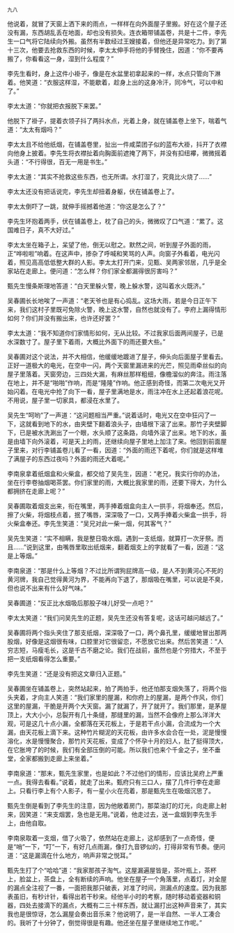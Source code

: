     九八 

   他说着，就冒了天窗上洒下来的雨点，一样样在向外面屋子里搬。好在这个屋子还没有漏，东西胡乱丢在地面，却也没有损失。连衣箱带铺盖卷，共是十二件，李先生一口气将它陆续向外搬。虽然有半数经过王嫂接着，但他还是异常吃力。到了第十三次，他要去抢救东西的时候，李太太伸手将他的手臂挽住，因道：“你不要再搬了，你看看这一身，湿到什么程度？”

   李先生看时，身上这件小褂子，像是在水盆里初拿起来的一样，水点只管向下淋着。他笑道：“衣服这样湿，不能歇着，趁身上出的这身冷汗，同冷气，可以中和了。”

   李太太道：“你就把衣报脱下来罢。”

   他脱下了褂子，提着衣领子抖了两抖水点，光着上身，就在铺盖卷上坐下，喘着气道：“太太有烟吗？”

   李太太且不给他纸烟，在铺盖卷里，扯出一件咸菜团子似的蓝布大褂，抖开了衣襟向他身上披着。李先生将衣襟扯着向胸面前遮掩了两下，并没有扣纽襻，微微摇着头道：“不行得很，百无一用是书生。”

   李太太道：“其实不抢救这些东西，也无所谓。水打湿了，究竟比火烧了……”

   李太太还没有把话说完，李先生却扭着身躯，伏在铺盖卷上了。

   李太太倒吓了一跳，就伸手摇撼着他道：“你这是怎么了？”

   李先生环抱着两手，伏在铺盖卷上，枕了自己的头，微微叹了口气道：“累了。这国难日子，真不大好过。”

   李太太坐在箱子上，呆望了他，倒无以慰之。默然之间，听到屋子外面的雨，正“哗啦啦”响着。在这声中，掺杂了呼喊和笑骂的人声。向窗子外看着，电光闪着，照见高高低低整大群的人影。李太太打开门来，见甄、吴两家邻居，几乎是全家站在走廊上。便问道：“怎么样？你们家全都漏得很厉害吗？”

   甄先生慢条斯理地答道：“白天里躲火警，晚上躲水警，这叫着水火既济。”

   吴春圃长长地唉了一声道：“老天爷也是有心捣乱。这场大雨，若是今日正午下来，我们这村子里既可免除火警，晚上这水警，自然也就没有了。李府上漏得情形如何？你们并没有搬出来，也许还好罢？”

   李太太道：“我不知道你们家情形如何，无从比较。不过我家后面两间屋子，已是水深数寸了。屋子里下着雨，大概比外面下的雨还要大些。”

   吴春圃对这个说法，并不大相信，他缓缓地踱进了屋子，伸头向后面屋子里看去。正好一道极大的电光，在空中一闪，两个天窗里漏进来的光芒，照见雨牵丝似的向屋子里落着。天窗旁边，三四处大漏，有麻丝那样粗细，像檐溜似的奔注。雨注落在地上，并不是“啪啪”作响，而是“隆隆”作响。他正感到奇怪，而第二次电光又开始闪着。在电光中抢了向下一看，屋子里满地是水，雨注冲在水上还起着浪花呢。不用说，屋子里一切家具，都浸在水里了。

   吴先生“呵哟”了一声道：“这问题相当严重。”说着话时，电光又在空中狂闪了一下，这就看到地下的水，由夹壁下翻着浪头子，由墙根下滚了出来。那竹子夹壁脚下，已是被水洗涮出了一个眼，水头顺了这条路，向墙外滚了出来。地下的水，虽是由墙下向外滚着，可是天上的雨，还继续向屋子里地上加注了来。他回到前面屋子里来，对行李铺盖卷儿看了一看，因道：“外面的雨还下着呢，你们就是这样堆了满屋子的东西过夜吗？外面的雨还大着呢。”

   李南泉拿着纸烟盒和火柴盒，都交给了吴先生，因道：“老兄，我实行你的办法，坐在行李卷抽烟喝茶罢。你们家里的雨，大概比我家里的雨，还要下得大，为什么都拥挤在走廊上呢？”

   吴春圃取着烟支出来，衔在嘴里，两手捧着烟盒向主人一拱手，将烟奉还。然后，擦了火柴，将烟枝点着，抿了嘴唇，深深吸了一口，又两手捧着火柴盒一拱手，将火柴盒奉还。李先生笑道：“吴兄对此一柴一烟，何其客气？”

   吴先生笑道：“实不相瞒，我是整日吸水烟。遇到一支纸烟，就算打一次牙祭。而且……”说到这里，由嘴唇里取出纸烟来，翻着烟支上的字就看了一看，因道：“这是上等烟。”

   李南泉道：“那是什么上等烟？不过比所谓狗屁牌高一级，是人不到黄河心不死的黄河牌，我自己觉得黄河为界，不能再向下退了，那烟吸在嘴里，可以说是不臭，但也说不出来有什么好气味。”

   吴春圃道：“反正比水烟吸后那股子味儿好受一点吧？”

   李太太笑道：“我们问吴先生的正题，吴先生还没有答复呢，这话可越问越远了。”

   吴春圃将两个指头夹住了那支纸烟，深深吸了一口，两个鼻孔里，缓缓地冒出那两股烟，好像是这烟很有味，口腔里对它很留恋，不愿放它出来。然后苦笑道：“人穷志短，马瘦毛长，这是千古不磨之论。我们在战前，虽然也是个穷措大，不至于把一支纸烟看得怎么重要。”

   李先生笑道：“还是没有把这文章归入正题。”

   吴春圃坐在铺盖卷上，突然站起来，拍了两拍手，他还怕那支烟失落了，将两个指头夹着，才向主人笑道：“我们家里的屋漏，和你府上的屋漏，是两个作风，你们这里的屋漏，干脆是开两个大天窗。漏了就漏了，开了就开了。我们那里，是茅屋顶上，大大小小，总裂开有几十条缝，那缝里的漏，当然不会像府上那么洋洋大观，可是这几十点小漏，全都落在天花板上，于是若干点小漏，合流成为一个大漏，由天花板上滴下来。这种竹片糊泥的天花板，由许多水会合在一处，泥是慢慢溶化，水是慢慢聚合，那竹片天花板，变成了个怀孕十月的妇人，肚了挺得顶大，在它胀垮了的时候，我们有全部压倒的可能。所以我们也来个千金之子，坐不垂堂，全家都搬到走廊上来坐着。”

   李南泉道：“那末，甄先生家里，也是如此？不过他们的情形，应该比吴府上严重一点。我得去看看。”说着，就走了出来。甄府只有三口人，摆了几件行李在走廊上。只看行李上有个人影子，有一星小火在亮着，那是甄先生在吸烟沉思了。

   甄先生倒是看到了李先生的注意，因为他敞着房门，那菜油灯的灯光，向走廊上射来，因笑道：“来支烟罢，急也是无用。”说着，他走过去，送一盒烟到李先生手上，由他自取。

   李南泉取着一支烟，借了火吸了，依然站在走廊上，这却感到了一点奇怪，便是“哨”一下，“叮”一下，有好几点雨漏，像打九音锣似的，打得非常有节奏。便问道：“这是漏滴在什么地方，响声非常之悦耳。”

   甄先生打了个“哈哈”道：“我家那孩子淘气。这屋漏遍屋皆是，茶叶瓶上，茶杯上，脸盆上，茶盘上，全有断续的声响。他坐在屋子一个角落里，点着灯，对全屋的漏点全注视了一番，一面把我那只破表，对准了时间，测漏点的速度。因为我那表虽旧，有秒计针，看得出若干秒来。经他半小时的考察，随时移动着瓷器和铜器，四处去接滴下的漏点，大概有二三十样东西，就让漏打出这种声音来了，其实我也是很惊讶，怎么漏屋会奏出音乐来？他说明了，是一半自然、一半人工凑合的。我听了十分钟了，倒觉得很是有趣。他还坐在屋子里继续地工作呢。”

